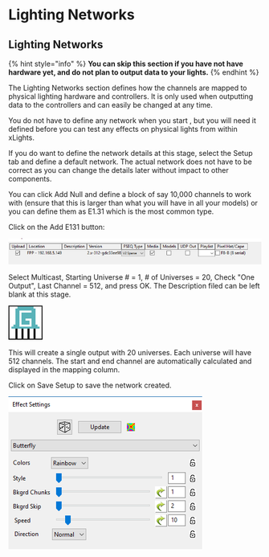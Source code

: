 # Lighting Networks

## Lighting Networks

{% hint style="info" %}
**You can skip this section if you have not have hardware yet, and do not plan to output data to your lights.**
{% endhint %}

The Lighting Networks section defines how the channels are mapped to physical lighting hardware and controllers. It is only used when outputting data to the controllers and can easily be changed at any time.

You do not have to define any network when you start , but you will need it defined before you can test any effects on physical lights from within xLights.

If you do want to define the network details at this stage, select the Setup tab and define a default network. The actual network does not have to be correct as you can change the details later without impact to other components.

You can click Add Null and define a block of say 10,000 channels to work with \(ensure that this is larger than what you will have in all your models\) or you can define them as E1.31 which is the most common type.

Click on the Add E131 button:

![](../../.gitbook/assets/image%20%28566%29.png)

Select Multicast, Starting Universe \# = 1, \# of Universes = 20, Check "One Output", Last Channel = 512, and press OK. The Description filed can be left blank at this stage.

![](../../.gitbook/assets/image%20%28304%29.png)

This will create a single output with 20 universes. Each universe will have 512 channels. The start and end channel are automatically calculated and displayed in the mapping column.

Click on Save Setup to save the network created.

![](../../.gitbook/assets/image%20%28569%29.png)

